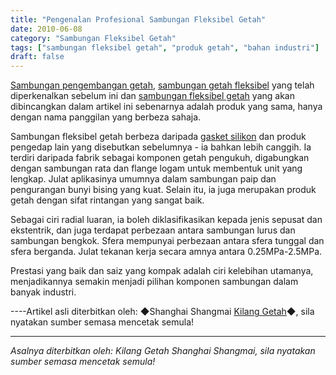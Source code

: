 ```yaml
---
title: "Pengenalan Profesional Sambungan Fleksibel Getah"
date: 2010-06-08
category: "Sambungan Fleksibel Getah"
tags: ["sambungan fleksibel getah", "produk getah", "bahan industri"]
draft: false
---
```


[Sambungan pengembangan getah](http://www.smpolymer.com/xiangjiaopengzhangjie/), [sambungan getah fleksibel](http://www.smpolymer.com/kequnaoxiangjiaojietou/) yang telah diperkenalkan sebelum ini dan [sambungan fleksibel getah](http://www.smpolymer.com/xiangjiaoruanjietou/) yang akan dibincangkan dalam artikel ini sebenarnya adalah produk yang sama, hanya dengan nama panggilan yang berbeza sahaja.

Sambungan fleksibel getah berbeza daripada [gasket silikon](http://www.smpolymer.com/) dan produk pengedap lain yang disebutkan sebelumnya - ia bahkan lebih canggih. Ia terdiri daripada fabrik sebagai komponen getah pengukuh, digabungkan dengan sambungan rata dan flange logam untuk membentuk unit yang lengkap. Julat aplikasinya umumnya dalam sambungan paip dan pengurangan bunyi bising yang kuat. Selain itu, ia juga merupakan produk getah dengan sifat rintangan yang sangat baik.

Sebagai ciri radial luaran, ia boleh diklasifikasikan kepada jenis sepusat dan ekstentrik, dan juga terdapat perbezaan antara sambungan lurus dan sambungan bengkok. Sfera mempunyai perbezaan antara sfera tunggal dan sfera berganda. Julat tekanan kerja secara amnya antara 0.25MPa-2.5MPa.

Prestasi yang baik dan saiz yang kompak adalah ciri kelebihan utamanya, menjadikannya semakin menjadi pilihan komponen sambungan dalam banyak industri.

----Artikel asli diterbitkan oleh: ◆Shanghai Shangmai [Kilang Getah](http://www.smpolymer.com/)◆, sila nyatakan sumber semasa mencetak semula!

---

*Asalnya diterbitkan oleh: Kilang Getah Shanghai Shangmai, sila nyatakan sumber semasa mencetak semula!*